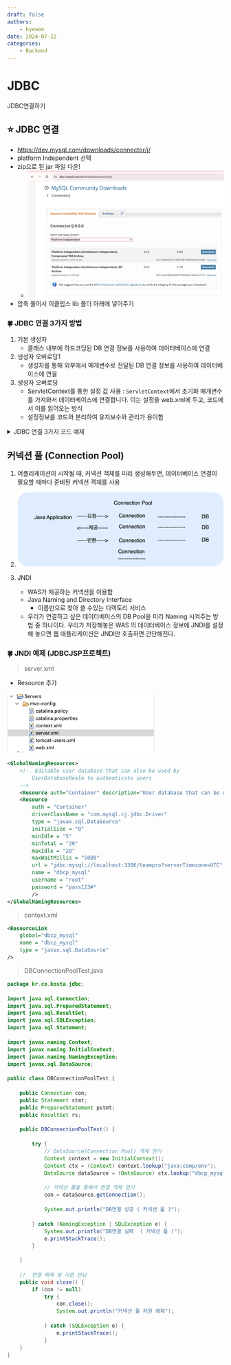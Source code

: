 ```yaml
---
draft: false
authors:
    - hyewon
date: 2024-07-22
categories:
    - Backend
---
```


# JDBC

JDBC연결하기

<!-- more -->

## ⭐️ JDBC 연결

-   https://dev.mysql.com/downloads/connector/j/
-   platform Independent 선택
-   zip으로 된 jar 파일 다운!
    -   ![](img/image6.png)
-   압축 풀어서 이클립스 lib 폴더 아래에 넣어주기

### 🍀 JDBC 연결 3가지 방법

1. 기본 생성자
    - 클래스 내부에 하드코딩된 DB 연결 정보를 사용하여 데이터베이스에 연결
2. 생성자 오버로딩1
    - 생성자를 통해 외부에서 매개변수로 전달된 DB 연결 정보를 사용하여 데이터베이스에 연결
3. 생성자 오버로딩
    - ServletContext를 통한 설정 값 사용 : `ServletContext`에서 초기화 매개변수를 가져와서 데이터베이스에 연결합니다. 이는 설정을 web.xml에 두고, 코드에서 이를 읽어오는 방식
    - 설정정보를 코드와 분리하여 유지보수와 관리가 용이함

<details>
<summary>JDBC 연결 3가지 코드 예제</summary>

```java
package kr.co.kosta.jdbc;

import java.sql.Connection;
import java.sql.DriverManager;
import java.sql.PreparedStatement;
import java.sql.ResultSet;
import java.sql.SQLException;
import java.sql.Statement;

import jakarta.servlet.ServletContext;

public class JDBCConnectTest {
	public Connection con;
	public Statement stmt;
	public PreparedStatement pstmt;
	public ResultSet rs;

	// 기본 생성자
	public JDBCConnectTest() {
		try {
			// Driver Load
			Class.forName("com.mysql.cj.jdbc.Driver");

			// DB 연결
			String url = "jdbc:mysql://localhost:3306/teampro";
			String id = "root";
			String pwd = "pass123#";

			con = DriverManager.getConnection(url, id, pwd);

			System.out.println("DB 연결 성공(기본 생성자)");

		} catch (ClassNotFoundException | SQLException e) {
			e.printStackTrace();
		}
	}

	// 생성자 오버로딩1
    public JDBCConnectTest(String driver, String url, String id, String pwd) {
        try {
             // 드라이버 로드
            Class.forName("com.mysql.cj.jdbc.Driver");
            // DB 연결
            con = DriverManager.getConnection(url, id, pwd);
            System.out.println("DB 연결 성공(생성자 오버로딩1)");

        } catch (ClassNotFoundException | SQLException e) {
            e.printStackTrace();
        }
    }

	// 생성자 오버로딩 2
	public JDBCConnectTest(ServletContext application) {

		String driver = application.getInitParameter("MySQLDriver");

		try {
			// 드라이브 로드
			Class.forName(driver);
			// DB 연결
			String url = application.getInitParameter("MySQLURL");
			String id = application.getInitParameter("MySQLId");
			String pwd = application.getInitParameter("MySQLPwd");

			con = DriverManager.getConnection(url, id, pwd);
			System.out.println("DB 연결 성공( 생성자 오버로딩 2)");

		} catch (ClassNotFoundException  | SQLException e) {
			e.printStackTrace();
		}

	}

	//	연결 해제 및 자원 반납
	public void close() {
		if (con != null)
			try {
				con.close();
				System.out.println("JDBC 자원 해제");

			} catch (SQLException e) {
				e.printStackTrace();
			}
	}
}

```

```jsp
<%@page import="kr.co.kosta.jdbc.DBConnectionPoolTest"%>
<%@page import="kr.co.kosta.jdbc.JDBCConnectTest"%>
<%@ page language="java" contentType="text/html; charset=UTF-8"
	pageEncoding="UTF-8"%>
<!DOCTYPE html>
<html>
<head>
<meta charset="UTF-8">
<title>JDBC test1</title>
</head>

<body>
	<h2>JDBC 테스트 1</h2>
	<%
	JDBCConnectTest jdbc1 = new JDBCConnectTest();
	jdbc1.close();
	%>

	<h2>JDBC 테스트2: 생성자 오버로딩 1</h2>
	<%
	String driver = application.getInitParameter("MySQLDriver");
	//-> getInitParameter에 들어가는 파라미터값은 web.xml에서 얻어오는 param-name값
	String url = application.getInitParameter("MySQLURL");
	String id = application.getInitParameter("MySQLId");
	String pwd = application.getInitParameter("MySQLPwd");

	JDBCConnectTest jdbc2 = new JDBCConnectTest(driver, url, id, pwd);
	jdbc2.close();
	%>

	<h2>JDBC 테스트3 : 생성자 오버로딩 2</h2>
	<%
	JDBCConnectTest jdbc3 = new JDBCConnectTest(application);
	jdbc3.close();
	%>

</body>
</html>
```

✔️ web.xml : 초기화 매개변수 작성 -> 생성자 오버로딩2 예제를 위해서

```xml
<?xml version="1.0" encoding="UTF-8"?>
<web-app xmlns:xsi="http://www.w3.org/2001/XMLSchema-instance"
	xmlns="https://jakarta.ee/xml/ns/jakartaee"
	xsi:schemaLocation="https://jakarta.ee/xml/ns/jakartaee https://jakarta.ee/xml/ns/jakartaee/web-app_6_0.xsd"
	id="WebApp_ID" version="6.0">
	<display-name>JDBCJSP</display-name>
	<welcome-file-list>
		<welcome-file>index.html</welcome-file>
		<welcome-file>index.jsp</welcome-file>
		<welcome-file>index.htm</welcome-file>
		<welcome-file>default.html</welcome-file>
		<welcome-file>default.jsp</welcome-file>
		<welcome-file>default.htm</welcome-file>
	</welcome-file-list>
	<context-param>
		<param-name>MySQLDriver</param-name>
		<param-value>com.mysql.cj.jdbc.Driver</param-value>
	</context-param>
	<context-param>
		<param-name>MySQLURL</param-name>
		<param-value>jdbc:mysql://localhost:3306/teampro</param-value>
	</context-param>
	<context-param>
		<param-name>MySQLId</param-name>
		<param-value>root</param-value>
	</context-param>
	<context-param>
		<param-name>MySQLPwd</param-name>
		<param-value>pass123#</param-value>
	</context-param>
</web-app>
```

</details>

## 커넥션 풀 (Connection Pool)

1.  어플리케이션이 시작될 때, 커넥션 객체를 미리 생성해두면, 데이터베이스 연결이 필요할 때마다 준비된 커넥션 객체를 사용
2.  ![alt text](img/image8.png)
3.  JNDI

    -   WAS가 제공하는 커넥션을 이용함
    -   Java Naming and Directory Interface
        -   이름만으로 찾아 쓸 수있는 디렉토리 서비스
    -   우리가 연결하고 싶은 데이터베이스의 DB Pool을 미리 Naming 시켜주는 방법 중 하나이다. 우리가 저장해놓은 WAS 의 데이터베이스 정보에 JNDI를 설정해 놓으면 웹 애플리케이션은 JNDI만 호출하면 간단해진다.

### 🍀 JNDI 예제 (JDBCJSP프로젝트)

> server.xml

-   Resource 추가

![](img/image7.png)

```xml
<GlobalNamingResources>
    <!-- Editable user database that can also be used by
        UserDatabaseRealm to authenticate users
    -->
    <Resource auth="Container" description="User database that can be updated and saved" factory="org.apache.catalina.users.MemoryUserDatabaseFactory" name="UserDatabase" pathname="conf/tomcat-users.xml" type="org.apache.catalina.UserDatabase"/>
    <Resource
        auth = "Container"
        driverClassName = "com.mysql.cj.jdbc.Driver"
        type = "javax.sql.DataSource"
        initialSize = "0"
        minIdle = "5"
        minTotal = "20"
        maxIdle = "20"
        maxWaitMillis = "5000"
        url = "jdbc:mysql://localhost:3306/teampro?serverTimezone=UTC"
        name = "dbcp_mysql"
        username = "root"
        password = "pass123#"
        />
</GlobalNamingResources>
```

> context.xml

```xml
<ResourceLink
    global="dbcp_mysql"
    name = "dbcp_mysql"
    type = "javax.sql.DataSource"
/>
```

> DBConnectionPoolTest.java

```java
package kr.co.kosta.jdbc;

import java.sql.Connection;
import java.sql.PreparedStatement;
import java.sql.ResultSet;
import java.sql.SQLException;
import java.sql.Statement;

import javax.naming.Context;
import javax.naming.InitialContext;
import javax.naming.NamingException;
import javax.sql.DataSource;

public class DBConnectionPoolTest {

	public Connection con;
	public Statement stmt;
	public PreparedStatement pstmt;
	public ResultSet rs;

	public DBConnectionPoolTest() {

		try {
			// DataSource(Connection Pool) 객체 얻기
			Context context = new InitialContext();
			Context ctx = (Context) context.lookup("java:comp/env");
			DataSource dataSource = (DataSource) ctx.lookup("dbcp_mysql");

			// 커넥션 풀을 통해서 연결 객체 얻기
			con = dataSource.getConnection();

			System.out.println("DB연결 성공 ( 커넥션 풀 )");

		} catch (NamingException | SQLException e) {
			System.out.println("DB연결 실패  ( 커넥션 풀 )");
			e.printStackTrace();
		}

	}

	//	연결 해제 및 자원 반납
	public void close() {
		if (con != null)
			try {
				con.close();
				System.out.println("커넥션 풀 자원 해제");

			} catch (SQLException e) {
				e.printStackTrace();
			}
	}
}
```
